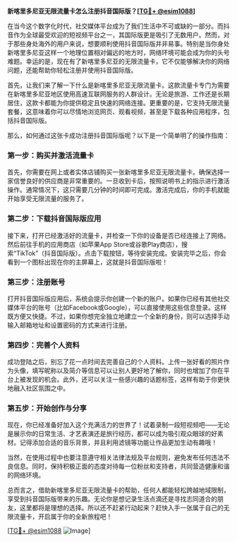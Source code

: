 **新喀里多尼亚无限流量卡怎么注册抖音国际版？[[TG💪+ @esim1088](https://t.me/s/esim1088)]**

在当今这个数字化时代，社交媒体平台成为了我们生活中不可或缺的一部分。而抖音作为全球最受欢迎的短视频平台之一，其国际版更是吸引了无数用户。然而，对于那些身处海外的用户来说，想要顺利使用抖音国际版并非易事。特别是当你身处新喀里多尼亚这样一个地理位置相对偏远的地方时，网络环境可能会成为你的头号难题。幸运的是，现在有了新喀里多尼亚的无限流量卡，它不仅能够解决你的网络问题，还能帮助你轻松注册并使用抖音国际版。

首先，让我们来了解一下什么是新喀里多尼亚无限流量卡。这款流量卡专门为需要在新喀里多尼亚地区使用高速互联网服务的人群设计。无论是旅游、工作还是长期居住，这款卡都能为你提供稳定且快速的网络连接。更重要的是，它支持无限流量套餐，这意味着你可以尽情地浏览网页、观看视频，甚至是下载各种应用程序，包括抖音国际版。

那么，如何通过这张卡成功注册抖音国际版呢？以下是一个简单明了的操作指南：

### 第一步：购买并激活流量卡

首先，你需要在网上或者实体店铺购买一张新喀里多尼亚无限流量卡。确保选择一家信誉良好的供应商是非常重要的。一旦收到卡后，按照说明书上的指示进行激活操作。通常情况下，这只需要几分钟的时间即可完成。激活完成后，你的手机就能开始享受无限流量的服务了。

### 第二步：下载抖音国际版应用

接下来，打开已经激活好的流量卡，并检查一下你的设备是否已经连接上了网络。然后前往手机的应用商店（如苹果App Store或谷歌Play商店），搜索“TikTok”（抖音国际版）。点击下载按钮，等待安装完成。安装完毕之后，你会看到一个图标出现在你的主屏幕上，这就是抖音国际版啦！

### 第三步：注册账号

打开抖音国际版应用后，系统会提示你创建一个新的账户。如果你已经有其他社交媒体平台的账号（比如Facebook或Google），可以直接使用这些信息登录。这样既方便又快捷。不过，如果你想完全独立地建立一个全新的身份，则可以选择手动输入邮箱地址和设置密码的方式来进行注册。

### 第四步：完善个人资料

成功登陆之后，别忘了花一点时间去完善自己的个人资料。上传一张好看的照片作为头像，填写昵称以及简介等信息可以让别人更好地了解你，同时也增加了你在平台上被发现的机会。此外，还可以关注一些感兴趣的话题标签，这样有助于你更快地融入社区氛围之中。

### 第五步：开始创作与分享

现在，你已经准备好加入这个充满活力的世界了！试着录制一段短视频吧——无论是展示你的日常生活、才艺表演还是旅行经历，都可以成为吸引观众眼球的好素材。记得添加合适的音乐背景，并且利用滤镜等功能让作品更加生动有趣哦！

当然，在使用过程中也要注意遵守相关法律法规及平台规则，避免发布任何违法不良信息。同时，保持积极正面的态度对待每一位粉丝和支持者，共同营造健康和谐的网络环境。

总而言之，借助新喀里多尼亚无限流量卡的帮助，任何人都能轻松跨越地域限制，享受到抖音国际版带来的乐趣。无论你是想记录生活点滴还是寻找志同道合的朋友，这里都将是理想的选择。所以还不赶紧行动起来？赶快入手一张属于自己的无限流量卡，开启属于你的全新旅程吧！

[[TG💪+ @esim1088](https://t.me/s/esim1088) ![Image](https://i.postimg.cc/4NQfJmqS/Snipaste-2025-05-13-00-14-12.png)]